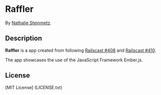# Raffler

By [Nathalie Steinmetz](http://www.linkedin.com/in/nathaliesteinmetz).

## Description
**Raffler** is a app created from following [Railscast #408](http://railscasts.com/episodes/408-ember-part-1) and [Railscast #410](http://railscasts.com/episodes/410-ember-part-2).

The app showcases the use of the JavaScript Framework Ember.js.

## License

[MIT License] (LICENSE.txt)

